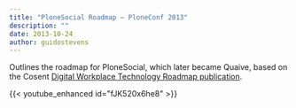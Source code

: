 ```yaml
---
title: "PloneSocial Roadmap — PloneConf 2013"
description: ""
date: 2013-10-24
author: guidostevens
---
```


Outlines the roadmap for PloneSocial, which later became Quaive, based on the Cosent [Digital Workplace Technology Roadmap publication](/blog/digital-workplace-technology-roadmap/).

{{< youtube_enhanced id="fJK520x6he8" >}}
